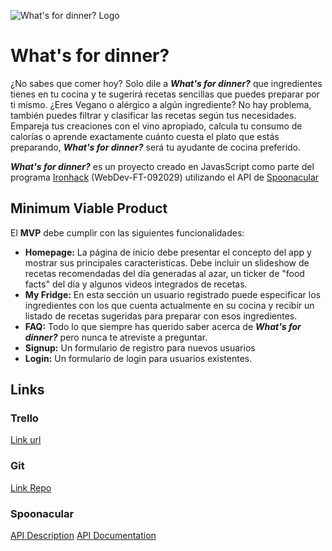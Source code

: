 ![What's for dinner? Logo](http://appstic.net/assets/img/logox150.png?raw=true)

# What's for dinner?

¿No sabes que comer hoy? Solo dile a ***What's for dinner?*** que ingredientes tienes en tu cocina y te sugerirá recetas sencillas que puedes preparar por ti mismo. ¿Eres Vegano o alérgico a algún ingrediente? No hay problema, también puedes filtrar y clasificar las recetas según tus necesidades. Empareja tus creaciones con el vino apropiado, calcula tu consumo de calorías o aprende exactamente cuánto cuesta el plato que estás preparando, ***What's for dinner?*** será tu ayudante de cocina preferido.

***What's for dinner?*** es un proyecto creado en JavasScript como parte del programa [Ironhack](https://www.ironhack.com/) (WebDev-FT-092029) utilizando el API de [Spoonacular](https://spoonacular.com/)

## Minimum Viable Product

El __MVP__ debe cumplir con las siguientes funcionalidades:

- __Homepage:__ La página de inicio debe presentar el concepto del app y mostrar sus principales caracteristicas. Debe incluir un slideshow de recetas recomendadas del día generadas al azar, un ticker de "food facts" del día y algunos videos integrados de recetas.
- __My Fridge:__ En esta sección un usuario registrado puede especificar los ingredientes con los que cuenta actualmente en su cocina y recibir un listado de recetas sugeridas para preparar con esos ingredientes.
- __FAQ:__ Todo lo que siempre has querido saber acerca de ***What's for dinner?*** pero nunca te atreviste a preguntar.
- __Signup:__ Un formulario de registro para nuevos usuarios
- __Login:__ Un formulario de login para usuarios existentes.


## Links

### Trello
[Link url](https://trello.com/b/l3BabwRN/whats-for-dinner)

### Git
[Link Repo](https://github.com/fx2000/whats-for-dinner)

### Spoonacular
[API Description](https://spoonacular.com/application/frontend/downloads/spoonacular-api-slides.pdf)
[API Documentation](https://spoonacular.com/food-api/docs)
